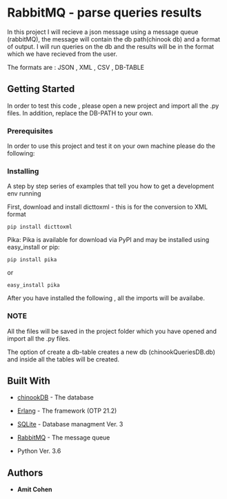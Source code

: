# RabbitMQ - parse queries results 

In this project I will recieve a json message using a message queue (rabbitMQ),
the message will contain the db path(chinook db) and a format of output.
I will run queries on the db and the results will be in the format which we have recieved from the user.

The formats are : JSON , XML , CSV , DB-TABLE

## Getting Started

In order to test this code , please open a new project and import all the .py files.
In addition, replace the DB-PATH to your own.

### Prerequisites

In order to use this project and test it on your own machine please do the following:

### Installing

A step by step series of examples that tell you how to get a development env running

First, download and install dicttoxml - this is for the conversion to XML format

```
pip install dicttoxml
```
Pika:
Pika is available for download via PyPI and may be installed using easy_install or pip:

```
pip install pika 
```
or
```
easy_install pika 
```
After you have installed the following , all the imports will be availabe.


### NOTE

All the files will be saved in the project folder which you have opened and import all the .py files.

The option of create a db-table creates a new db (chinookQueriesDB.db) and inside all the tables will be created.


## Built With

* [chinookDB](http://www.sqlitetutorial.net/sqlite-sample-database/) - The database
* [Erlang](https://www.erlang.org/downloads) - The framework (OTP 21.2)
* [SQLite](https://www.sqlite.org/download.html) - Database managment Ver. 3
* [RabbitMQ](https://rometools.github.io/rome/) - The message queue

* Python Ver. 3.6 

## Authors

* **Amit Cohen** 
